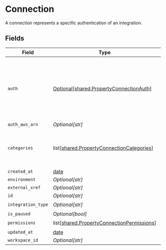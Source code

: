 # Connection

A connection represents a specific authentication of an integration.


## Fields

| Field                                                                                                  | Type                                                                                                   | Required                                                                                               | Description                                                                                            |
| ------------------------------------------------------------------------------------------------------ | ------------------------------------------------------------------------------------------------------ | ------------------------------------------------------------------------------------------------------ | ------------------------------------------------------------------------------------------------------ |
| `auth`                                                                                                 | [Optional[shared.PropertyConnectionAuth]](undefined/models/shared/propertyconnectionauth.md)           | :heavy_minus_sign:                                                                                     | An authentication object that represents a specific authorized user's connection to an integration.    |
| `auth_aws_arn`                                                                                         | *Optional[str]*                                                                                        | :heavy_minus_sign:                                                                                     | N/A                                                                                                    |
| `categories`                                                                                           | list[[shared.PropertyConnectionCategories](undefined/models/shared/propertyconnectioncategories.md)]   | :heavy_check_mark:                                                                                     | The Integration categories that this connection supports                                               |
| `created_at`                                                                                           | [date](https://docs.python.org/3/library/datetime.html#date-objects)                                   | :heavy_minus_sign:                                                                                     | N/A                                                                                                    |
| `environment`                                                                                          | *Optional[str]*                                                                                        | :heavy_minus_sign:                                                                                     | N/A                                                                                                    |
| `external_xref`                                                                                        | *Optional[str]*                                                                                        | :heavy_minus_sign:                                                                                     | N/A                                                                                                    |
| `id`                                                                                                   | *Optional[str]*                                                                                        | :heavy_minus_sign:                                                                                     | N/A                                                                                                    |
| `integration_type`                                                                                     | *Optional[str]*                                                                                        | :heavy_check_mark:                                                                                     | N/A                                                                                                    |
| `is_paused`                                                                                            | *Optional[bool]*                                                                                       | :heavy_minus_sign:                                                                                     | N/A                                                                                                    |
| `permissions`                                                                                          | list[[shared.PropertyConnectionPermissions](undefined/models/shared/propertyconnectionpermissions.md)] | :heavy_check_mark:                                                                                     | N/A                                                                                                    |
| `updated_at`                                                                                           | [date](https://docs.python.org/3/library/datetime.html#date-objects)                                   | :heavy_minus_sign:                                                                                     | N/A                                                                                                    |
| `workspace_id`                                                                                         | *Optional[str]*                                                                                        | :heavy_minus_sign:                                                                                     | N/A                                                                                                    |